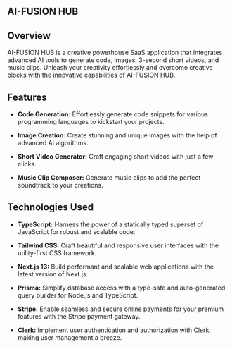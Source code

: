 ## AI-FUSION HUB

## Overview

AI-FUSION HUB is a creative powerhouse SaaS application that integrates advanced AI tools to generate code, images, 3-second short videos, and music clips. Unleash your creativity effortlessly and overcome creative blocks with the innovative capabilities of AI-FUSION HUB.


## Features

- **Code Generation:** Effortlessly generate code snippets for various programming languages to kickstart your projects.

- **Image Creation:** Create stunning and unique images with the help of advanced AI algorithms.

- **Short Video Generator:** Craft engaging short videos with just a few clicks.

- **Music Clip Composer:** Generate music clips to add the perfect soundtrack to your creations.

## Technologies Used


- **TypeScript:** Harness the power of a statically typed superset of JavaScript for robust and scalable code.

- **Tailwind CSS:** Craft beautiful and responsive user interfaces with the utility-first CSS framework.

- **Next.js 13:** Build performant and scalable web applications with the latest version of Next.js.

- **Prisma:** Simplify database access with a type-safe and auto-generated query builder for Node.js and TypeScript.

- **Stripe:** Enable seamless and secure online payments for your premium features with the Stripe payment gateway.

- **Clerk:** Implement user authentication and authorization with Clerk, making user management a breeze.

